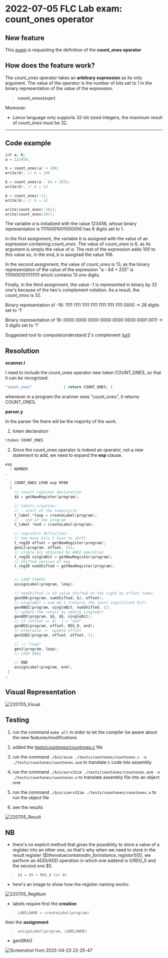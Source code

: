 # 2022-07-05 FLC Lab exam: count\_ones operator

## New feature
This [exam](https://github.com/GianlucaVigo/acse/tree/22-07-05) is requesting the definition of the **count\_ones operator**

## How does the feature work?
The count\_ones operator takes an **arbitrary expression** as its only argument. The value of the operator is the number of bits set to 1 in the binary representation of the value of the expression.

>  **count_ones(_expr_)**

Moreover:
* _Lance_ language only supports 32-bit sized integers, the maximum result of _count\_ones_ must be 32.

---
## Code example
```c
int a, b;
a = 123456;

b = count_ones(a) + 100;
write(b); // b = 106

b = count_ones(a - 64 + 255);
write(b); // b = 13

b = count_ones(-1);
write(b); // b = 32

write(count_ones(-16));
write(count_ones(19));
```

The variable _a_ is initialized with the value 123456, whose binary representation is 11110001001000000 has 6 digits set to 1.

In the first assignment, the variable _b_ is assigned with the value of an expression containing _count\_ones_. The value of _count\_ones_ is 6, as its argument is simply the value of _a_. The rest of the expression adds 100 to this value so, in the end, _b_ is assigned the value 106.

In the second assignment, the value of _count\_ones_ is 13, as the binary representation of the value of the expression "a - 64 + 255" is 11110001011111111 which contains 13 _one_ digits.

Finally, in the third assignment, the value -1 is represented in binary by 32 _one_'s because of the two's complement notation. As a result, the _count\_ones_ is 32.

Binary representation of -16: 1111 1111 1111 1111 1111 1111 1111 0000 -> 28 digits set to '1'

Binary representation of 19: 0000 0000 0000 0000 0000 0000 0001 0011 -> 3 digits set to '1'

Suggested tool to compute/understand 2's complement ([url](https://www.omnicalculator.com/math/twos-complement))

## Resolution
**scanner.l**

I need to include the count\_ones operator new token COUNT\_ONES, so that it can be recognized. 

```c
"count_ones"              { return COUNT_ONES; }
```

whenever in a program the scanner sees "count_ones", it returns COUNT_ONES.

**parser.y**

In the parser file there will be the majority of the work.

1) token declaration

```c
%token COUNT_ONES
```

2) Since the count\_ones operator is indeed an operator, not a new statement to add, we need to expand the **exp** clause.

```c
exp
  : NUMBER
.
.
  | COUNT_ONES LPAR exp RPAR
  {
    // result register declaration 
    $$ = getNewRegister(program);

    // labels creation:
    // - start of the loop/cycle
    t_label *loop = createLabel(program);
    // - end of the program
    t_label *end = createLabel(program);

    // registers definition:
    // how many bits I have to shift
    t_regID offset = getNewRegister(program);
    genLI(program, offset, 31);
    // single bit obtained by ANDI operation
    t_regID singleBit = getNewRegister(program);
    // shifted version of exp
    t_regID numShifted = getNewRegister(program);


    // LOOP STARTS
    assignLabel(program, loop);

    // numShifted is $3 value shifted to the right by offset times
    genSRA(program, numShifted, $3, offset);
    // singleBit = num && 1 (returns the least significant bit)
    genANDI(program, singleBit, numShifted, 1);
    // update the result by adding singleBit
    genADD(program, $$, $$, singleBit);
    // if (offset == 0) -j-> "end"
    genBEQ(program, offset, REG_0, end);
    // otherwise ->  update offset
    genSUBI(program, offset, offset, 1);

    // -> "loop"
    genJ(program, loop);
    // LOOP ENDS

    // END
    assignLabel(program, end);
 }
;
```
## Visual Representation

![220705_Visual](https://github.com/user-attachments/assets/923edd40-815b-49a7-ab05-a1e7c8fde46b)

## Testing

1) run the command `make all` in order to let the compiler be aware about the new features/modifications

2) added the [tests/countones/countones.c](#code-example) file

3) run the command `./bin/acse ./tests/countones/countones.c -o ./tests/countones/countones.asm` to translate c code into assembly

4) run the command `./bin/asrv32im ./tests/countones/countones.asm -o ./tests/countones/countones.o` to translate assembly file into an object one

5) run the command `./bin/simrv32im ./tests/countones/countones.o` to run the object file

6) see the results

![220705_Result](https://github.com/user-attachments/assets/d42d8562-89ac-44e1-8602-28852aa284f6)

## NB

* there's no explicit method that gives the possibility to store a value of a register into an other one, so that's why when we need to store in the result register ($$) the value contained in, for instance, register 5 ($5), we perform an ADDI/ADD operation in which one addend is 0/REG_0 and the second one $5.

> `$$ = $5 + REG_0 (or 0)`

* here's an image to show how the register naming works:

![220705_RegNum](https://github.com/user-attachments/assets/3be14825-4763-42f2-a4c9-07b9f485aae7)

* labels require first the **creation**

> `LABELNAME = createLabel(program)`

 then the **assignment**

> `assignLabel(program, LABELNAME)`

* genSRA()

![Screenshot from 2025-04-23 22-25-47](https://github.com/user-attachments/assets/81b97f72-e159-4f16-a833-6b014f79cf19)

